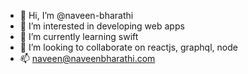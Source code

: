 - 👋 Hi, I’m @naveen-bharathi
- 👀 I’m interested in developing web apps
- 🌱 I’m currently learning swift
- 💞️ I’m looking to collaborate on reactjs, graphql, node
- 📫 naveen@naveenbharathi.com

<!---
naveen-bharathi/naveen-bharathi is a ✨ special ✨ repository because its `README.md` (this file) appears on your GitHub profile.
You can click the Preview link to take a look at your changes.
--->

